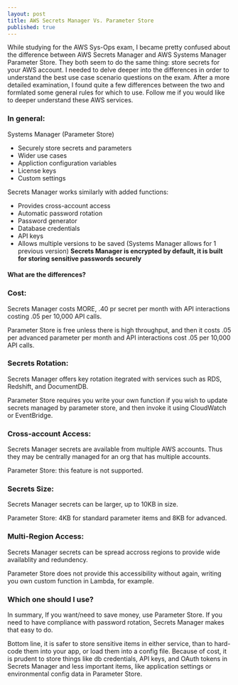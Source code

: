 ```yaml
---
layout: post
title: AWS Secrets Manager Vs. Parameter Store
published: true
---
```

While studying for the AWS Sys-Ops exam, I became pretty confused about the difference between AWS Secrets Manager and AWS Systems Manager Parameter Store. They both seem to do the same thing: store secrets for your AWS account. I needed to delve deeper into the differences in order to understand the best use case scenario questions on the exam. After a more detailed examination, I found quite a few differences between the two and formlated some general rules for which to use. Follow me if you would like to deeper understand these AWS services.

### In general:
Systems Manager (Parameter Store)
- Securely store secrets and parameters
- Wider use cases
- Appliction configuration variables
- License keys
- Custom settings

Secrets Manager works similarly with added functions:
- Provides cross-account access
- Automatic password rotation
- Password generator
- Database credentials
- API keys
- Allows multiple versions to be saved (Systems Manager allows for 1 previous version)
**Secrets Manager is encrypted by default, it is built for storing sensitive passwords securely**

#### What are the differences?
### Cost:
Secrets Manager costs MORE, .40 pr secret per month with API interactions costing .05 per 10,000 API calls.

Parameter Store is free unless there is high throughput, and then it costs .05 per advanced parameter per month and API interactions cost .05 per 10,000 API calls.

### Secrets Rotation:
Secrets Manager offers key rotation itegrated with services such as RDS, Redshift, and DocumentDB.

Parameter Store requires you write your own function if you wish to update secrets managed by parameter store, and then invoke it using CloudWatch or EventBridge.

### Cross-account Access:
Secrets Manager secrets are available from multiple AWS accounts. Thus they may be centrally managed for an org that has multiple accounts.

Parameter Store: this feature is not supported.

### Secrets Size:
Secrets Manager secrets can be larger, up to 10KB in size.

Parameter Store: 4KB for standard parameter items and 8KB for advanced.

### Multi-Region Access:
Secrets Manager secrets can be spread accross regions to provide wide availablity and redundency.

Parameter Store does not provide this accessibility without again, writing you own custom function in Lambda, for example.

### Which one should I use?
In summary,
If you want/need to save money, use Parameter Store.
If you need to have compliance with password rotation, Secrets Manager makes that easy to do.

Bottom line, it is safer to store sensitive items  in either service, than to hard-code them into your app, or load them into a config file. Because of cost, it is prudent to store things like db credentials, API keys, and OAuth tokens in Secrets Manager and less important items, like application settings or environmental config data in Parameter Store.


